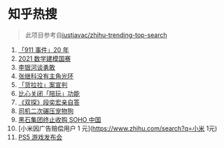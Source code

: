 # 知乎热搜

> 此项目参考自[justjavac/zhihu-trending-top-search](https://github.com/justjavac/zhihu-trending-top-search/blob/main/utils.ts)

<!-- BEGIN -->
  <!-- 最后更新时间:Sat Sep 11 2021 06:12:14 GMT+0000 (Coordinated Universal Time) -->
  1. [「911 事件」20 年](https://www.zhihu.com/search?q=911)
1. [2021 数学建模国赛](https://www.zhihu.com/search?q=数学建模国赛)
1. [李银河谈勇敢](https://www.zhihu.com/search?q=李银河)
1. [张继科没有主角光环](https://www.zhihu.com/search?q=张继科)
1. [「货拉拉」案宣判](https://www.zhihu.com/search?q=货拉拉)
1. [比心关闭「陪玩」功能](https://www.zhihu.com/search?q=比心)
1. [《双探》段奕宏亲自答](https://www.zhihu.com/search?q=双探)
1. [司机二次碾压宠物狗](https://www.zhihu.com/search?q=司机撞狗)
1. [黑石集团终止收购 SOHO 中国](https://www.zhihu.com/search?q=SOHO)
1. [小米因广告赔偿用户 1 元](https://www.zhihu.com/search?q=小米 1元)
1. [PS5 游戏发布会](https://www.zhihu.com/search?q=PS5)
  <!-- END -->
